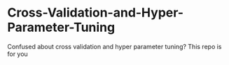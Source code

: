 # Cross-Validation-and-Hyper-Parameter-Tuning
Confused about cross validation and hyper parameter tuning? This repo is for you
